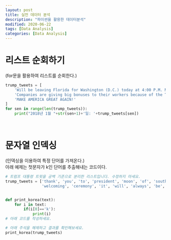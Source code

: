 ```yaml
---
layout: post
title: 실전 데이터 분석
description: "파이썬을 활용한 데이터분석"
modified: 2020-06-22
tags: [Data Analysis]
categories: [Data Analysis]
---
```

# 리스트 순회하기
(for문을 활용하여 리스트를 순회한다.)
```python
trump_tweets = [
    'Will be leaving Florida for Washington (D.C.) today at 4:00 P.M. Much work to be done, but it will be a great New Year!',
    'Companies are giving big bonuses to their workers because of the Tax Cut Bill. Really great!',
    'MAKE AMERICA GREAT AGAIN!'
]
for sen in range(len(trump_tweets)):
    print("2018년 1월 "+str(sen+1)+'일: '+trump_tweets[sen])
```
<br>

# 문자열 인덱싱
(인덱싱을 이용하여 특정 단어를 가져온다.)<br>
아래 예제는 첫문자가 k인 단어를 추출해내는 코드이다.
```python
# 트럼프 대통령 트윗을 공백 기준으로 분리한 리스트입니다. 수정하지 마세요.
trump_tweets = ['thank', 'you', 'to', 'president', 'moon', 'of', 'south', 'korea', 'for', 'the', 'beautiful',
                'welcoming', 'ceremony', 'it', 'will', 'always', 'be', 'remembered']


def print_korea(text):
    for i in text:
        if(i[0]=='k'):
            print(i)
# 아래 코드를 작성하세요.

# 아래 주석을 해제하고 결과를 확인해보세요.
print_korea(trump_tweets)
```


























































